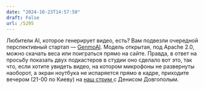 ```yaml
---
date: "2024-10-23T14:57:50"
draft: False
url: /5295
---
```


Любители AI, которое генерирует видео, есть? Вам подвезли очередной перспективный стартап — [GenmoAI](https://www.genmo.ai/). Модель открытая, под Apache 2.0, можно скачать веса или поиграться прямо на сайте. Правда, в ответ на просьбу показать двух подкастеров в студии оно сделало вот это, так что, если хотите увидеть видео, на котором микрофоны не развернуты наоборот, а экран ноутбука не испаряется прямо в кадре, приходите вечером (21-00 по Киеву) на [наш стрим ](https://youtube.com/live/EdIpS8iKQEs?feature=share)с Денисом Довгополым.
